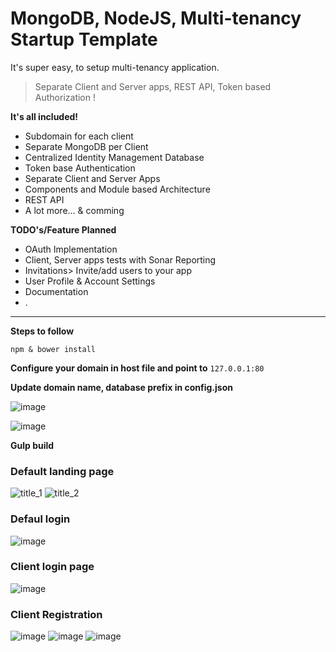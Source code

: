 # MongoDB, NodeJS, Multi-tenancy Startup Template

It's super easy, to setup multi-tenancy application.


>Separate Client and Server apps, REST API, Token based Authorization !


**It's all included!**
- Subdomain for each client
- Separate MongoDB per Client
- Centralized Identity Management Database
- Token base Authentication
- Separate Client and Server Apps
- Components and Module based Architecture
- REST API
- A lot more... & comming

**TODO's/Feature Planned**
- OAuth Implementation
- Client, Server apps tests with Sonar Reporting
- Invitations> Invite/add users to your app
- User Profile & Account Settings
- Documentation
- .


----

**Steps to follow**
```javascrip 
npm & bower install
```

**Configure your domain in host file and point to**
`127.0.0.1:80`

**Update domain name, database prefix in config.json**

![image](https://cloud.githubusercontent.com/assets/12631282/12248959/b3afa624-b8b4-11e5-8f53-7d22c710eff3.png)


![image](https://cloud.githubusercontent.com/assets/12631282/12248992/ee5c745a-b8b4-11e5-8fe9-30bbf5ee227c.png)


**Gulp build**


### Default landing page
![title_1](https://cloud.githubusercontent.com/assets/12631282/12248660/ccf26d58-b8b2-11e5-85d5-56753331dc50.png)
![title_2](https://cloud.githubusercontent.com/assets/12631282/12248664/cefb02b8-b8b2-11e5-99c2-c599846cf4e4.png)



### Defaul login
![image](https://cloud.githubusercontent.com/assets/12631282/12248793/9cce5078-b8b3-11e5-884b-7f7f3b87f714.png)

### Client login page
![image](https://cloud.githubusercontent.com/assets/12631282/12248804/b4bc1ea4-b8b3-11e5-9978-c01b92c8a508.png)

### Client Registration
![image](https://cloud.githubusercontent.com/assets/12631282/12248810/bf0e5ce6-b8b3-11e5-94e4-379adfee29ef.png)
![image](https://cloud.githubusercontent.com/assets/12631282/12248825/d706d03a-b8b3-11e5-97d7-8498dc1e7732.png)
![image](https://cloud.githubusercontent.com/assets/12631282/12248837/e932f310-b8b3-11e5-85a5-e4c9ad832154.png)
